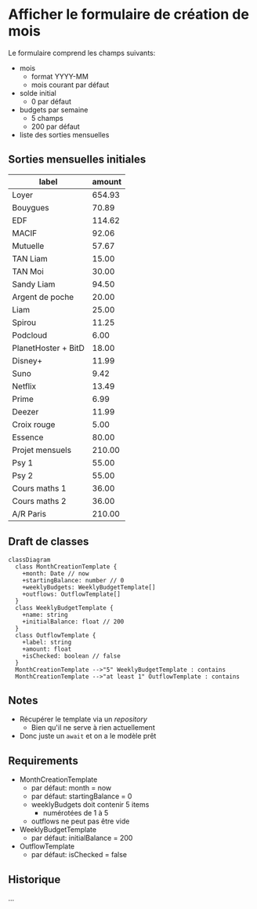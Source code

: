 # Afficher le formulaire de création de mois

Le formulaire comprend les champs suivants:

- mois
  - format YYYY-MM 
  - mois courant par défaut
- solde initial
  - 0 par défaut
- budgets par semaine
  - 5 champs 
  - 200 par défaut
- liste des sorties mensuelles

## Sorties mensuelles initiales

| label               | amount |
|---------------------|--------|
| Loyer               | 654.93 |
| Bouygues            | 70.89  |
| EDF                 | 114.62 |
| MACIF               | 92.06  |
| Mutuelle            | 57.67  |
| TAN Liam            | 15.00  |
| TAN Moi             | 30.00  |
| Sandy Liam          | 94.50  |
| Argent de poche     | 20.00  |
| Liam                | 25.00  |
| Spirou              | 11.25  |
| Podcloud            | 6.00   |
| PlanetHoster + BitD | 18.00  |
| Disney+             | 11.99  |
| Suno                | 9.42   |
| Netflix             | 13.49  |
| Prime               | 6.99   |
| Deezer              | 11.99  |
| Croix rouge         | 5.00   |
| Essence             | 80.00  |
| Projet mensuels     | 210.00 |
| Psy 1               | 55.00  |
| Psy 2               | 55.00  |
| Cours maths 1       | 36.00  |
| Cours maths 2       | 36.00  |
| A/R Paris           | 210.00 |

## Draft de classes

```mermaid
classDiagram
  class MonthCreationTemplate {
    +month: Date // now
    +startingBalance: number // 0
    +weeklyBudgets: WeeklyBudgetTemplate[]
    +outflows: OutflowTemplate[]
  }
  class WeeklyBudgetTemplate {
    +name: string
    +initialBalance: float // 200
  }
  class OutflowTemplate {
    +label: string
    +amount: float
    +isChecked: boolean // false
  }
  MonthCreationTemplate -->"5" WeeklyBudgetTemplate : contains
  MonthCreationTemplate -->"at least 1" OutflowTemplate : contains
```

## Notes

* Récupérer le template via un _repository_
  * Bien qu'il ne serve à rien actuellement
* Donc juste un `await` et on a le modèle prêt

## Requirements

* MonthCreationTemplate
  * par défaut: month = now
  * par défaut: startingBalance = 0
  * weeklyBudgets doit contenir 5 items
    * numérotées de 1 à 5
  * outflows ne peut pas être vide
* WeeklyBudgetTemplate
  * par défaut: initialBalance = 200
* OutflowTemplate
  * par défaut: isChecked = false


## Historique

...
